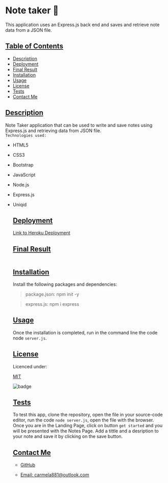 # Note taker 📝
This application uses an Express.js back end and saves and retrieve note data from a JSON file.
  ## [Table of Contents](#table-of-contents)

  - [Description](#description)
  - [Deployment](#deployment)
  - [Final Result](#final-result)
  - [Installation](#installation)
  - [Usage](#usage)
  - [License](#license)
  - [Tests](#tests)
  - [Contact Me](#contact)

  ## [Description](#table-of-contents)

Note Taker application that can be used to write and save notes using Express.js and retrieving data from JSON file.  
`Technologies used:`

- HTML5  
- CSS3  
- Bootstrap  
- JavaScript  
- Node.js  
- Express.js  
- Uniqid

  ## [Deployment](#table-of-contents)
  [Link to Heroku Deployment]()


  ## [Final Result](#table-of-contents)

  ![]()


  ## [Installation](#table-of-contents)

  Install the following packages and dependencies:

  > package.json: npm init -y   

  > express.js: npm i express


  ## [Usage](#table-of-contents)

  Once the installation is completed, run in the command line the code node `server.js`.

  ## [License](#table-of-contents)

  Licenced under:
    
  [MIT](https://choosealicense.com/licenses/MIT)
    
    
  ![badge](https://img.shields.io/badge/license-MIT-green>)
  

  ## [Tests](#table-of-contents)

  To test this app, clone the repository, open the file in your source-code editor, run the code `node server.js`, open the file with the browser. Once you are in the Landing Page, click on button `get started` and you will be presented with the Notes Page. Add a tittle and a desription to your note and save it by clicking on the save button. 

  ## [Contact Me](#table-of-contents)

  - [GitHub](https://github.com/cdrcar)

  - [Email: carmela881@outlook.com](mailto:carmela881@outlook.com)



